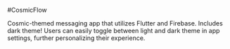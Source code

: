 #CosmicFlow

Cosmic-themed messaging app that utilizes Flutter and Firebase. 
Includes dark theme! Users can easily toggle between light and dark theme in app settings, further personalizing their experience. 
